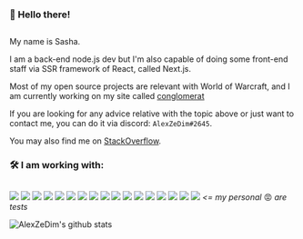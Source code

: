 <!--
**AlexZeDim/alexzedim** is a ✨ _special_ ✨ repository because its `README.md` (this file) appears on your GitHub profile.

Here are some ideas to get you started:

- 🔭 I’m currently working on ...
- 🌱 I’m currently learning ...
- 👯 I’m looking to collaborate on ...
- 🤔 I’m looking for help with ...
- 💬 Ask me about ...
- 📫 How to reach me: ...
- 😄 Pronouns: ...
- ⚡ Fun fact: ...
-->


### 🥳 Hello there!
##

My name is Sasha. 

I am a back-end node.js dev but I'm also capable of doing some front-end staff via SSR framework of React, called Next.js.

Most of my open source projects are relevant with World of Warcraft, and I am currently working on my site called [conglomerat](conglomerat.group) 

If you are looking for any advice relative with the topic above or just want to contact me, you can do it via discord: `AlexZeDim#2645`.

You may also find me on [StackOverflow](https://stackoverflow.com/users/7475615/alexzedim).

### 🛠️ I am working with:
##

![](https://img.shields.io/badge/OS-Windows%2010-informational?style=flat&logo=windows&logoColor=white&color=2bbc8a) ![](https://img.shields.io/badge/OS-Ubuntu-informational?style=flat&logo=ubuntu&logoColor=white&color=2bbc8a) ![](https://img.shields.io/badge/IDE-WebStorm-informational?style=flat&logo=webstorm&logoColor=white&color=2bbc8a) ![](https://img.shields.io/badge/editor-VSC-informational?style=flat&logo=visual-studio-code&logoColor=white&color=2bbc8a) ![](https://img.shields.io/badge/code-Node.js-informational?style=flat&logo=node.js&logoColor=white&color=2bbc8a) ![](https://img.shields.io/badge/code-JavaScript-informational?style=flat&logo=javascript&logoColor=white&color=2bbc8a) ![](https://img.shields.io/badge/code-TypeScript-informational?style=flat&logo=typescript&logoColor=white&color=2bbc8a) ![](https://img.shields.io/badge/code-React-informational?style=flat&logo=react&logoColor=white&color=2bbc8a) ![](https://img.shields.io/badge/code-Next.js-informational?style=flat&logo=next.js&logoColor=white&color=2bbc8a) ![](https://img.shields.io/badge/DB-MongoDB-informational?style=flat&logo=mongodb&logoColor=white&color=2bbc8a) ![](https://img.shields.io/badge/DB-Postgres-informational?style=flat&logo=postgresql&logoColor=white&color=2bbc8a) ![](https://img.shields.io/badge/shell-Powershell-informational?style=flat&logo=powershell&logoColor=white&color=2bbc8a) ![](https://img.shields.io/badge/shell-bash-informational?style=flat&logo=gnu-bash&logoColor=white&color=2bbc8a) ![](https://img.shields.io/badge/VCS-git-informational?style=flat&logo=git&logoColor=white&color=2bbc8a) ![](https://img.shields.io/badge/VCS-git-informational?style=flat&logo=git&logoColor=white&color=2bbc8a) ![](https://img.shields.io/badge/Tools-Docker-informational?style=flat&logo=docker&logoColor=white&color=2bbc8a) ![](https://img.shields.io/badge/Tests-Jest-informational?style=flat&logo=jest&logoColor=white&color=2bbc8a) *<= my personal* 😡 *are tests* 



![AlexZeDim's github stats](https://github-readme-stats.vercel.app/api?username=alexzedim&count_private=true)
